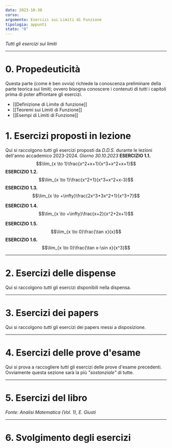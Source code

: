 ```yaml
---
data: 2023-10-30
corso: 
argomento: Esercizi sui Limiti di Funzione
tipologia: appunti
stato: "0"
---
```

*Tutti gli esercizi sui limiti*
- - -
# 0. Propedeuticità
Questa parte (come è ben ovvia) richiede la conoscenza preliminare della parte teorica sui limiti; ovvero bisogna conoscere i contenuti di *tutti* i capitoli prima di poter affrontare gli esercizi.
- [[Definizione di Limite di funzione]]
- [[Teoremi sui Limiti di Funzione]]
- [[Esempi di Limiti di Funzione]]
# 1. Esercizi proposti in lezione
Qui si raccolgono *tutti* gli esercizi proposti da *D.D.S.* durante le lezioni dell'anno accademico 2023-2024.
*Giorno 30.10.2023*
**ESERCIZIO 1.1.**  $$\lim_{x \to 1}\frac{x^2+x+1}{x^3+x^2+x+1}$$
**ESERCIZIO 1.2.** $$\lim_{x \to 1}\frac{x^2+1}{x^3+x^2+x-3}$$
**ESERCIZIO 1.3.** $$\lim_{x \to +\infty}\frac{2x^3+3x^2+1}{x^3+7}$$

**ESERCIZIO 1.4.** $$\lim_{x \to +\infty}\frac{x+2}{x^2+2x+1}$$

**ESERCIZIO 1.5.** $$\lim_{x \to 0}\frac{\tan x}{x}$$
**ESERCIZIO 1.6.** $$\lim_{x \to 0}\frac{\tan x-\sin x}{x^3}$$
- - -
# 2. Esercizi delle dispense
Qui si raccolgono *tutti* gli esercizi disponibili nella dispensa.

- - -
# 3. Esercizi dei papers
Qui si raccolgono *tutti* gli esercizi dei papers messi a disposizione.

- - -
# 4. Esercizi delle prove d'esame
Qui si prova a raccogliere *tutti* gli esercizi delle prove d'esame precedenti. Ovviamente questa sezione sarà la più *"sostanziale"* di tutte.

- - -
# 5. Esercizi del libro
*Fonte: Analisi Matematica (Vol. 1), E. Giusti*

- - -
# 6. Svolgimento degli esercizi
